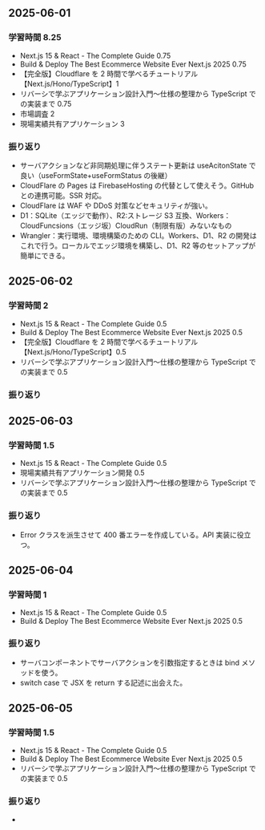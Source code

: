 ## 2025-06-01

### 学習時間 8.25

- Next.js 15 & React - The Complete Guide 0.75
- Build & Deploy The Best Ecommerce Website Ever Next.js 2025 0.75
- 【完全版】Cloudflare を 2 時間で学べるチュートリアル【Next.js/Hono/TypeScript】1
- リバーシで学ぶアプリケーション設計入門〜仕様の整理から TypeScript での実装まで 0.75
- 市場調査 2
- 現場実績共有アプリケーション 3

### 振り返り

- サーバアクションなど非同期処理に伴うステート更新は useAcitonState で良い（useFormState+useFormStatus の後継）
- CloudFlare の Pages は FirebaseHosting の代替として使えそう。GitHub との連携可能。SSR 対応。
- CloudFlare は WAF や DDoS 対策などセキュリティが強い。
- D1：SQLite（エッジで動作）、R2:ストレージ S3 互換、Workers：CloudFuncsions（エッジ坂）CloudRun（制限有版）みないなもの
- Wrangler：実行環境、環境構築のための CLI。Workers、D1、R2 の開発はこれで行う。ローカルでエッジ環境を構築し、D1、R2 等のセットアップが簡単にできる。

## 2025-06-02

### 学習時間 2

- Next.js 15 & React - The Complete Guide 0.5
- Build & Deploy The Best Ecommerce Website Ever Next.js 2025 0.5
- 【完全版】Cloudflare を 2 時間で学べるチュートリアル【Next.js/Hono/TypeScript】0.5
- リバーシで学ぶアプリケーション設計入門〜仕様の整理から TypeScript での実装まで 0.5

### 振り返り

## 2025-06-03

### 学習時間 1.5

- Next.js 15 & React - The Complete Guide 0.5
- 現場実績共有アプリケーション開発 0.5
- リバーシで学ぶアプリケーション設計入門〜仕様の整理から TypeScript での実装まで 0.5

### 振り返り

- Error クラスを派生させて 400 番エラーを作成している。API 実装に役立つ。

## 2025-06-04

### 学習時間 1

- Next.js 15 & React - The Complete Guide 0.5
- Build & Deploy The Best Ecommerce Website Ever Next.js 2025 0.5

### 振り返り

- サーバコンポーネントでサーバアクションを引数指定するときは bind メソッドを使う。
- switch case で JSX を return する記述に出会えた。

## 2025-06-05

### 学習時間 1.5

- Next.js 15 & React - The Complete Guide 0.5
- Build & Deploy The Best Ecommerce Website Ever Next.js 2025 0.5
- リバーシで学ぶアプリケーション設計入門〜仕様の整理から TypeScript での実装まで 0.5

### 振り返り

-
